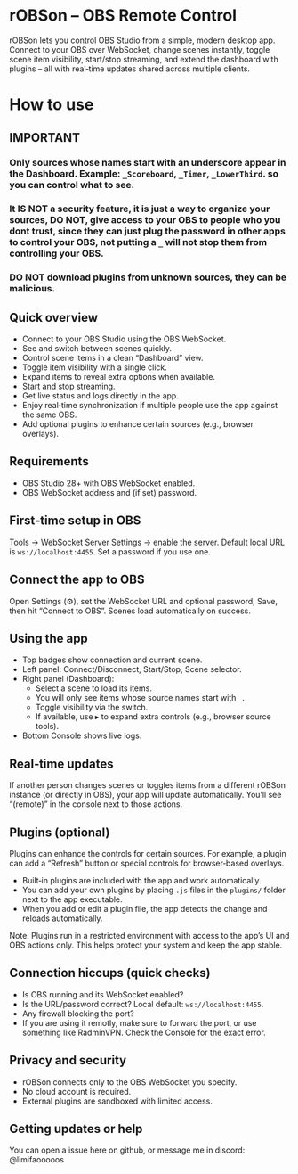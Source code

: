 # rOBSon – OBS Remote Control

rOBSon lets you control OBS Studio from a simple, modern desktop app. Connect to your OBS over WebSocket, change scenes instantly, toggle scene item visibility, start/stop streaming, and extend the dashboard with plugins – all with real‑time updates shared across multiple clients.

# How to use

## IMPORTANT
### Only sources whose names start with an underscore appear in the Dashboard. Example: `_Scoreboard`, `_Timer`, `_LowerThird`. so you can control what to see.
### It IS NOT a security feature, it is just a way to organize your sources, DO NOT, give access to your OBS to people who you dont trust, since they can just plug the password in other apps to control your OBS, not putting a `_` will not stop them from controlling your OBS.
### DO NOT download plugins from unknown sources, they can be malicious.

## Quick overview

- Connect to your OBS Studio using the OBS WebSocket.
- See and switch between scenes quickly.
- Control scene items in a clean “Dashboard” view.
- Toggle item visibility with a single click.
- Expand items to reveal extra options when available.
- Start and stop streaming.
- Get live status and logs directly in the app.
- Enjoy real‑time synchronization if multiple people use the app against the same OBS.
- Add optional plugins to enhance certain sources (e.g., browser overlays).


## Requirements

- OBS Studio 28+ with OBS WebSocket enabled.
- OBS WebSocket address and (if set) password.

## First‑time setup in OBS

Tools → WebSocket Server Settings → enable the server. Default local URL is `ws://localhost:4455`. Set a password if you use one.


## Connect the app to OBS

Open Settings (⚙️), set the WebSocket URL and optional password, Save, then hit “Connect to OBS”. Scenes load automatically on success.


## Using the app

- Top badges show connection and current scene.
- Left panel: Connect/Disconnect, Start/Stop, Scene selector.
- Right panel (Dashboard):
  - Select a scene to load its items.
  - You will only see items whose source names start with `_`.
  - Toggle visibility via the switch.
  - If available, use ▸ to expand extra controls (e.g., browser source tools).
- Bottom Console shows live logs.


## Real‑time updates

If another person changes scenes or toggles items from a different rOBSon instance (or directly in OBS), your app will update automatically. You’ll see “(remote)” in the console next to those actions.


## Plugins (optional)

Plugins can enhance the controls for certain sources. For example, a plugin can add a “Refresh” button or special controls for browser‑based overlays.

- Built‑in plugins are included with the app and work automatically.
- You can add your own plugins by placing `.js` files in the `plugins/` folder next to the app executable.
- When you add or edit a plugin file, the app detects the change and reloads automatically.

Note: Plugins run in a restricted environment with access to the app’s UI and OBS actions only. This helps protect your system and keep the app stable.


## Connection hiccups (quick checks)

- Is OBS running and its WebSocket enabled?
- Is the URL/password correct? Local default: `ws://localhost:4455`.
- Any firewall blocking the port?
- If you are using it remotly, make sure to forward the port, or use something like RadminVPN.
Check the Console for the exact error.


## Privacy and security

- rOBSon connects only to the OBS WebSocket you specify.
- No cloud account is required.
- External plugins are sandboxed with limited access.


## Getting updates or help

You can open a issue here on github, or message me in discord: @limifaooooos

